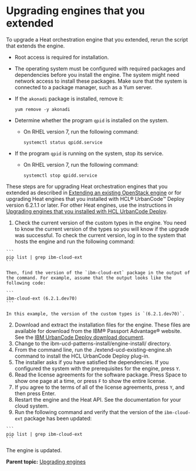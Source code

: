 # Upgrading engines that you extended

To upgrade a Heat orchestration engine that you extended, rerun the script that extends the engine.

-   Root access is required for installation.
-   The operating system must be configured with required packages and dependencies before you install the engine. The system might need network access to install these packages. Make sure that the system is connected to a package manager, such as a Yum server.
-   If the `akonadi` package is installed, remove it:

    ```
    yum remove -y akonadi
    ```

-   Determine whether the program `qpid` is installed on the system.
    -   On RHEL version 7, run the following command:

        ```
        systemctl status qpidd.service
        ```

-   If the program `qpid` is running on the system, stop its service.
    -   On RHEL version 7, run the following command:

        ```
        systemctl stop qpidd.service
        ```


These steps are for upgrading Heat orchestration engines that you extended as described in [Extending an existing OpenStack engine](extending_an_engine_for_openstack.md) or for upgrading Heat engines that you installed with HCL® UrbanCode™ Deploy version 6.2.1.1 or later. For other Heat engines, use the instructions in [Upgrading engines that you installed with HCL UrbanCode Deploy](upgrade_engine_ucdp.md).

1.   Check the current version of the custom types in the engine. You need to know the current version of the types so you will know if the upgrade was successful. To check the current version, log in to the system that hosts the engine and run the following command:

    ```
    pip list | grep ibm-cloud-ext
    ```

    Then, find the version of the `ibm-cloud-ext` package in the output of the command. For example, assume that the output looks like the following code:

    ```
    ibm-cloud-ext (6.2.1.dev70)
    ```

    In this example, the version of the custom types is `(6.2.1.dev70)`.

2.   Download and extract the installation files for the engine. These files are available for download from the IBM® Passport Advantage® website. See the [IBM UrbanCode Deploy download document](https://www.ibm.com/software/passportadvantage/pao_customer.html). 
3.   Change to the ibm-ucd-patterns-install/engine-install/ directory. 
4.   From the command line, run the ./extend-ucd-existing-engine.sh command to install the HCL UrbanCode Deploy plug-in. 
5.   The installer asks if you have satisfied the dependencies. If you configured the system with the prerequisites for the engine, press `Y`. 
6.   Read the license agreements for the software package. Press Space to show one page at a time, or press `F` to show the entire license. 
7.   If you agree to the terms of all of the license agreements, press `Y`, and then press Enter. 
8.   Restart the engine and the Heat API. See the documentation for your cloud system.
9.   Run the following command and verify that the version of the `ibm-cloud-ext` package has been updated: 

    ```
    pip list | grep ibm-cloud-ext
    ```


The engine is updated.

**Parent topic:** [Upgrading engines](../../com.ibm.edt.doc/topics/upgrade_engine.md)

